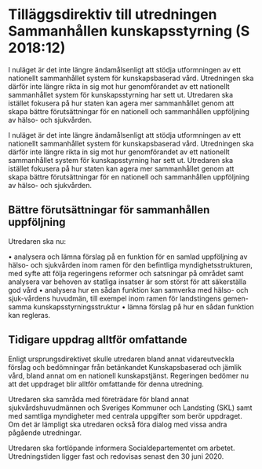 # Tilläggsdirektiv till utredningen Sammanhållen kunskapsstyrning (S 2018:12)

I nuläget är det inte längre ändamålsenligt att stödja utformningen av ett nationellt sammanhållet system för kunskapsbaserad vård. Utredningen ska därför inte längre rikta in sig mot hur genomförandet av ett nationellt sammanhållet system för kunskapsstyrning har sett ut. Utredaren ska istället fokusera på hur staten kan agera mer sammanhållet genom att skapa bättre förutsättningar för en nationell och sammanhållen uppföljning av hälso- och sjukvården.

I nuläget är det inte längre ändamålsenligt att stödja utformningen av ett nationellt sammanhållet system för kunskapsbaserad vård. Utredningen ska därför inte längre rikta in sig mot hur genomförandet av ett nationellt sammanhållet system för kunskapsstyrning har sett ut. Utredaren ska istället fokusera på hur staten kan agera mer sammanhållet genom att skapa bättre förutsättningar för en nationell och sammanhållen uppföljning av hälso- och sjukvården.

## Bättre förutsättningar för sammanhållen uppföljning

Utredaren ska nu:

• analysera och lämna förslag på en funktion för en samlad uppföljning av hälso- och sjukvården inom ramen för den befintliga myndighetsstrukturen, med syfte att följa regeringens reformer och satsningar på området samt analysera var behoven av statliga insatser är som störst för att säkerställa god vård
• analysera hur en sådan funktion kan samverka med hälso- och sjuk-vårdens huvudmän, till exempel inom ramen för landstingens gemen-samma kunskapsstyrningsstruktur
• lämna förslag på hur en sådan funktion kan regleras.

## Tidigare uppdrag alltför omfattande

Enligt ursprungsdirektivet skulle utredaren bland annat vidareutveckla förslag och bedömningar från betänkandet Kunskapsbaserad och jämlik vård, bland annat om en nationell kunskapstjänst. Regeringen bedömer nu att det uppdraget blir alltför omfattande för denna utredning.

Utredaren ska samråda med företrädare för bland annat sjukvårdshuvudmännen och Sveriges Kommuner och Landsting (SKL) samt med samtliga myndigheter med centrala uppgifter som berör uppdraget. Om det är lämpligt ska utredaren också föra dialog med vissa andra pågående utredningar.

Utredaren ska fortlöpande informera Socialdepartementet om arbetet.
Utredningstiden ligger fast och redovisas senast den 30 juni 2020.
